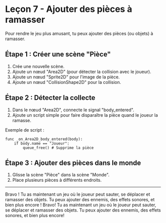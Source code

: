 # Leçon 7 - Ajouter des pièces à ramasser

Pour rendre le jeu plus amusant, tu peux ajouter des pièces (ou objets) à ramasser.

## Étape 1 : Créer une scène "Pièce"
1. Crée une nouvelle scène.
    <!-- Insère capture d'écran ici (nouvelle scène Pièce) -->
2. Ajoute un nœud "Area2D" (pour détecter la collision avec le joueur).
    <!-- Insère capture d'écran ici (ajout Area2D) -->
3. Ajoute un nœud "Sprite2D" pour l'image de la pièce.
    <!-- Insère capture d'écran ici (ajout Sprite2D) -->
4. Ajoute un nœud "CollisionShape2D" pour la collision.
    <!-- Insère capture d'écran ici (ajout CollisionShape2D) -->

## Étape 2 : Détecter la collecte
1. Dans le nœud "Area2D", connecte le signal "body_entered".
    <!-- Insère capture d'écran ici (connexion signal body_entered) -->
2. Ajoute un script simple pour faire disparaître la pièce quand le joueur la ramasse.
    <!-- Insère capture d'écran ici (script pièce ramassée) -->

Exemple de script :
```gdscript
func _on_Area2D_body_entered(body):
    if body.name == "Joueur":
        queue_free() # Supprime la pièce
```

## Étape 3 : Ajouter des pièces dans le monde
1. Glisse la scène "Pièce" dans la scène "Monde".
    <!-- Insère capture d'écran ici (ajout Pièce dans Monde) -->
2. Place plusieurs pièces à différents endroits.
    <!-- Insère capture d'écran ici (placement des pièces) -->

---
Bravo ! Tu as maintenant un jeu où le joueur peut sauter, se déplacer et ramasser des objets. Tu peux ajouter des ennemis, des effets sonores, et bien plus encore !
Bravo! Tu as maintenant un jeu où le joueur peut sauter, se déplacer et ramasser des objets. Tu peux ajouter des ennemis, des effets sonores, et bien plus encore!
